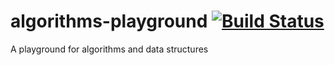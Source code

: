 # algorithms-playground [![Build Status](https://travis-ci.org/aconsuegra/algorithms-playground.svg?branch=master)](https://travis-ci.org/aconsuegra/algorithms-playground)
A playground for algorithms and data structures
